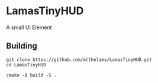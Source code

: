 # LamasTinyHUD
A small UI Element



## Building
```
git clone https://github.com/mlthelama/LamasTinyHUD.git
cd LamasTinyHUD

cmake -B build -S .
```